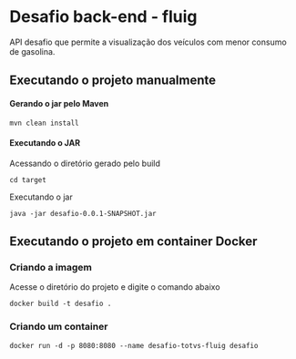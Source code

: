 # Desafio back-end - fluig
API desafio que permite a visualização dos veículos com menor consumo de gasolina.

## Executando o projeto manualmente
#### Gerando o jar pelo Maven
```shell
mvn clean install
```
#### Executando o JAR
Acessando o diretório gerado pelo build
```shell
cd target
```
Executando o jar
```shell
java -jar desafio-0.0.1-SNAPSHOT.jar
```

## Executando o projeto em container Docker
### Criando a imagem
Acesse o diretório do projeto e digite o comando abaixo
```shell
docker build -t desafio .
```
### Criando um container
```shell
docker run -d -p 8080:8080 --name desafio-totvs-fluig desafio
```